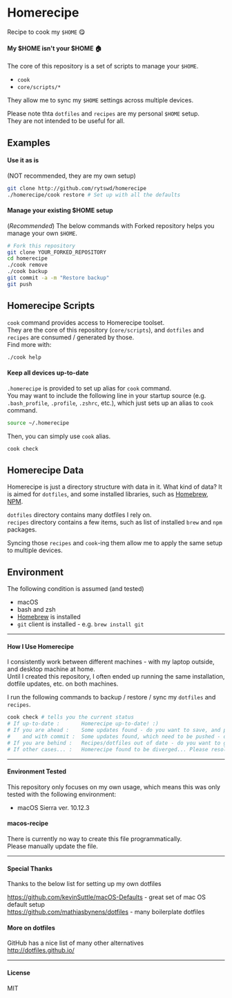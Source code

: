 # Homerecipe
Recipe to cook my `$HOME` :yum:

#### My \$HOME isn't your \$HOME :house:
The core of this repository is a set of scripts to manage your `$HOME`.  
-   `cook`
-   `core/scripts/*`

They allow me to sync my `$HOME` settings across multiple devices.

Please note thta `dotfiles` and `recipes` are  my personal `$HOME` setup.  
They are not intended to be useful for all.


## Examples

#### Use it as is
(NOT recommended, they are my own setup)
```bash
git clone http://github.com/rytswd/homerecipe
./homerecipe/cook restore # Set up with all the defaults
```

#### Manage your existing $HOME setup

(*Recommended*) The below commands with Forked repository helps you manage your own `$HOME`.
```bash
# Fork this repository
git clone YOUR_FORKED_REPOSITORY
cd homerecipe
./cook remove
./cook backup
git commit -a -m "Restore backup"
git push
```


## Homerecipe Scripts
`cook` command provides access to Homerecipe toolset.  
They are the core of this repository (`core/scripts`), and `dotfiles` and `recipes` are consumed / generated by those.  
Find more with:
```bash
./cook help
```

#### Keep all devices up-to-date
`.homerecipe` is provided to set up alias for `cook` command.  
You may want to include the following line in your startup source (e.g. `.bash_profile`, `.profile`, `.zshrc`, etc.), which just sets up an alias to `cook` command.

```bash
source ~/.homerecipe
```

Then, you can simply use `cook` alias.
```bash
cook check
```

## Homerecipe Data
Homerecipe is just a directory structure with data in it. What kind of data? It is aimed for `dotfiles`, and some installed libraries, such as [Homebrew](http://brew.sh), [NPM](http://npmjs.org).

`dotfiles` directory contains many dotfiles I rely on.  
`recipes` directory contains a few items, such as list of installed `brew` and `npm` packages.

Syncing those `recipes` and `cook`-ing them allow me to apply the same setup to multiple devices.


## Environment
The following condition is assumed (and tested)

-   macOS
-   bash and zsh
-   [Homebrew](http://brew.sh) is installed
-   `git` client is installed - e.g. `brew install git`


---

#### How I Use Homerecipe
I consistently work between different machines - with my laptop outside, and desktop machine at home.  
Until I created this repository, I often ended up running the same installation, dotfile updates, etc. on both machines.

I run the following commands to backup / restore / sync my `dotfiles` and `recipes`.

```bash
cook check # tells you the current status
# If up-to-date :       Homerecipe up-to-date! :)
# If you are ahead :    Some updates found - do you want to save, and push back to the server? [y/N]
#    and with commit :  Some updates found, which need to be pushed - do you want to go ahead and push? [y/N]
# If you are behind :   Recipes/dotfiles out of date - do you want to get the latest? [y/N]
# If other cases... :   Homerecipe found to be diverged... Please resolve manually using git commands
```

---

#### Environment Tested
This repository only focuses on my own usage, which means this was only tested with the following environment:  
-   macOS Sierra ver. 10.12.3


#### macos-recipe
There is currently no way to create this file programmatically.  
Please manually update the file.

---

#### Special Thanks
Thanks to the below list for setting up my own dotfiles

<https://github.com/kevinSuttle/macOS-Defaults> - great set of mac OS default setup  
<https://github.com/mathiasbynens/dotfiles> - many boilerplate dotfiles

#### More on dotfiles
GitHub has a nice list of many other alternatives  
<http://dotfiles.github.io/>

---

#### License
MIT
